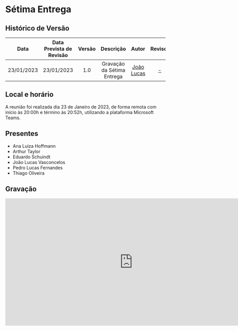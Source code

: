 # Sétima Entrega

## <a>Histórico de Versão</a>
|Data|Data Prevista de Revisão|Versão|Descrição|Autor|Revisor|
| :----------: |:-----------:| :------: | :-----------: | :---------: |:---------: |
|23/01/2023|23/01/2023|1.0|Gravação da Sétima Entrega| [João Lucas](https://github.com/Hackairos)| [-](https://github.com/) |

## <a>Local e horário</a>

A reunião foi realizada dia 23 de Janeiro de 2023, de forma remota com início às 20:00h e término às 20:52h, utilizando a plataforma Microsoft Teams.

## <a>Presentes</a>

- Ana Luiza Hoffmann
- Arthur Taylor
- Eduardo Schuindt
- João Lucas Vasconcelos
- Pedro Lucas Fernandes
- Thiago Oliveira

## <a>Gravação</a>

<center>
<iframe width="800" height="400" src="https://www.youtube-nocookie.com/embed/fA-5T-4jp_8" frameborder="0" allow="accelerometer; autoplay; clipboard-write; encrypted-media; gyroscope; picture-in-picture" allowfullscreen></iframe>
</center>